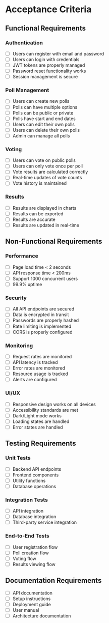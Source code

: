 # Acceptance Criteria

## Functional Requirements

### Authentication
- [ ] Users can register with email and password
- [ ] Users can login with credentials
- [ ] JWT tokens are properly managed
- [ ] Password reset functionality works
- [ ] Session management is secure

### Poll Management
- [ ] Users can create new polls
- [ ] Polls can have multiple options
- [ ] Polls can be public or private
- [ ] Polls have start and end dates
- [ ] Users can edit their own polls
- [ ] Users can delete their own polls
- [ ] Admin can manage all polls

### Voting
- [ ] Users can vote on public polls
- [ ] Users can only vote once per poll
- [ ] Vote results are calculated correctly
- [ ] Real-time updates of vote counts
- [ ] Vote history is maintained

### Results
- [ ] Results are displayed in charts
- [ ] Results can be exported
- [ ] Results are accurate
- [ ] Results are updated in real-time

## Non-Functional Requirements

### Performance
- [ ] Page load time < 2 seconds
- [ ] API response time < 200ms
- [ ] Support 1000 concurrent users
- [ ] 99.9% uptime

### Security
- [ ] All API endpoints are secured
- [ ] Data is encrypted in transit
- [ ] Passwords are properly hashed
- [ ] Rate limiting is implemented
- [ ] CORS is properly configured

### Monitoring
- [ ] Request rates are monitored
- [ ] API latency is tracked
- [ ] Error rates are monitored
- [ ] Resource usage is tracked
- [ ] Alerts are configured

### UI/UX
- [ ] Responsive design works on all devices
- [ ] Accessibility standards are met
- [ ] Dark/Light mode works
- [ ] Loading states are handled
- [ ] Error states are handled

## Testing Requirements

### Unit Tests
- [ ] Backend API endpoints
- [ ] Frontend components
- [ ] Utility functions
- [ ] Database operations

### Integration Tests
- [ ] API integration
- [ ] Database integration
- [ ] Third-party service integration

### End-to-End Tests
- [ ] User registration flow
- [ ] Poll creation flow
- [ ] Voting flow
- [ ] Results viewing flow

## Documentation Requirements
- [ ] API documentation
- [ ] Setup instructions
- [ ] Deployment guide
- [ ] User manual
- [ ] Architecture documentation 